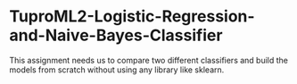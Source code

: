 # TuproML2-Logistic-Regression-and-Naive-Bayes-Classifier
This assignment needs us to compare two different classifiers and build the models from scratch without using any library like sklearn.
